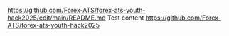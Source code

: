 https://github.com/Forex-ATS/forex-ats-youth-hack2025/edit/main/README.md
Test content
https://github.com/Forex-ATS/forex-ats-youth-hack2025
